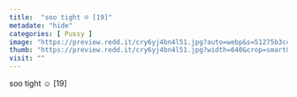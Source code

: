 ```yaml
---
title:  "soo tight ☺️ [19]"
metadate: "hide"
categories: [ Pussy ]
image: "https://preview.redd.it/cry6yj4bn4l51.jpg?auto=webp&s=51275b3cc303ab95cb61c0de3eb469594f566a02"
thumb: "https://preview.redd.it/cry6yj4bn4l51.jpg?width=640&crop=smart&auto=webp&s=3d3c130350043b49d87f5d9c5cd273c1cde8f47f"
visit: ""
---
```

soo tight ☺️ [19]
